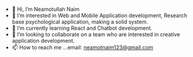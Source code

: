 - 👋 Hi, I’m  Neamotullah Naim
- 👀 I’m interested in Web and Mobile Application development, Research base psychological application, making a solid system.
- 🌱 I’m currently learning React and Chatbot development.
- 💞️ I’m looking to collaborate on a team who are interested in creative application development.
- 📫 How to reach me ...email: neamotnaim123@gmail.com

<!---
NeamotNaim/NeamotNaim is a ✨ special ✨ repository because its `README.md` (this file) appears on your GitHub profile.
You can click the Preview link to take a look at your changes.
--->
